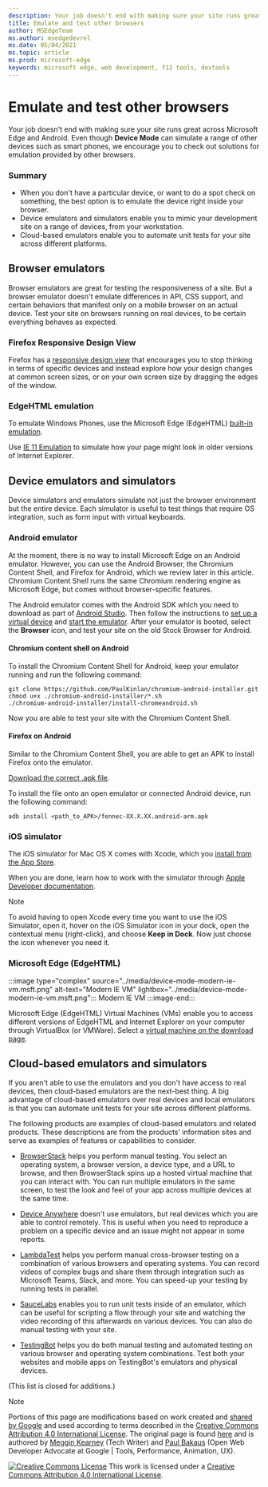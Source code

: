 ```yaml
---
description: Your job doesn't end with making sure your site runs great across Microsoft Edge and Android.  Even though Device Mode can simulate a range of other devices such as smart phones, we encourage you to check out solutions for emulation provided by other browsers.
title: Emulate and test other browsers
author: MSEdgeTeam
ms.author: msedgedevrel
ms.date: 05/04/2021
ms.topic: article
ms.prod: microsoft-edge
keywords: microsoft edge, web development, f12 tools, devtools
---
```

<!-- Copyright Meggin Kearney and Paul Bakaus

   Licensed under the Apache License, Version 2.0 (the "License");
   you may not use this file except in compliance with the License.
   You may obtain a copy of the License at

       https://www.apache.org/licenses/LICENSE-2.0

   Unless required by applicable law or agreed to in writing, software
   distributed under the License is distributed on an "AS IS" BASIS,
   WITHOUT WARRANTIES OR CONDITIONS OF ANY KIND, either express or implied.
   See the License for the specific language governing permissions and
   limitations under the License.  -->
# Emulate and test other browsers

Your job doesn't end with making sure your site runs great across Microsoft Edge and Android.  Even though **Device Mode** can simulate a range of other devices such as smart phones, we encourage you to check out solutions for emulation provided by other browsers.

### Summary

*   When you don't have a particular device, or want to do a spot check on something, the best option is to emulate the device right inside your browser.
*   Device emulators and simulators enable you to mimic your development site on a range of devices, from your workstation.
*   Cloud-based emulators enable you to automate unit tests for your site across different platforms.


<!-- ====================================================================== -->
## Browser emulators

Browser emulators are great for testing the responsiveness of a site.  But a browser emulator doesn't emulate differences in API, CSS support, and certain behaviors that manifest only on a mobile browser on an actual device.  Test your site on browsers running on real devices, to be certain everything behaves as expected.

### Firefox Responsive Design View

Firefox has a [responsive design view][MDNResponsiveDesignMode] that encourages you to stop thinking in terms of specific devices and instead explore how your design changes at common screen sizes, or on your own screen size by dragging the edges of the window.

### EdgeHTML emulation

To emulate Windows Phones, use the Microsoft Edge \(EdgeHTML\) [built-in emulation][ArchiveMicrosoftEdgeDevtoolsEmulation].

Use [IE 11 Emulation][Ie11DevToolsEmulation] to simulate how your page might look in older versions of Internet Explorer.


<!-- ====================================================================== -->
## Device emulators and simulators

Device simulators and emulators simulate not just the browser environment but the entire device.  Each simulator is useful to test things that require OS integration, such as form input with virtual keyboards.

### Android emulator

<!--
:::image type="complex" source="../media/device-mode-android-emulator-stock-browser.msft.png" alt-text="Stock Browser in Android Emulator" lightbox="../media/device-mode-android-emulator-stock-browser.msft.png":::
   Stock Browser in Android Emulator
:::image-end:::
-->

At the moment, there is no way to install Microsoft Edge on an Android emulator.  However, you can use the Android Browser, the Chromium Content Shell, and Firefox for Android, which we review later in this article.  Chromium Content Shell runs the same Chromium rendering engine as Microsoft Edge, but comes without browser-specific features.

The Android emulator comes with the Android SDK which you need to download as part of [Android Studio][AndroidStudioDownload].  Then follow the instructions to [set up a virtual device][AndroidStudioCreateManageVirtualDevices] and [start the emulator][AndroidStudioRunAppsAndroidEmulator].
After your emulator is booted, select the **Browser** icon, and test your site on the old Stock Browser for Android.

#### Chromium content shell on Android

<!--
:::image type="complex" source="../media/device-mode-android-avd-contentshell.msft.png" alt-text="Android Emulator Content Shell" lightbox="../media/device-mode-android-avd-contentshell.msft.png":::
   Android Emulator Content Shell
:::image-end:::
-->

To install the Chromium Content Shell for Android, keep your emulator running and run the following command:

```shell
git clone https://github.com/PaulKinlan/chromium-android-installer.git
chmod u+x ./chromium-android-installer/*.sh
./chromium-android-installer/install-chromeandroid.sh
```

Now you are able to test your site with the Chromium Content Shell.

#### Firefox on Android

<!--
:::image type="complex" source="../media/device-mode-ff-on-android-emulator.msft.png" alt-text="Firefox Icon on Android Emulator" lightbox="../media/device-mode-ff-on-android-emulator.msft.png":::
   Firefox Icon on Android Emulator
:::image-end:::
-->

Similar to the Chromium Content Shell, you are able to get an APK to install Firefox onto the emulator.

[Download the correct .apk file][MozillaFirefoxDownload].

To install the file onto an open emulator or connected Android device, run the following command:

```shell
adb install <path_to_APK>/fennec-XX.X.XX.android-arm.apk
```

### iOS simulator

The iOS simulator for Mac OS X comes with Xcode, which you [install from the App Store][MacAppStoreXcode].

When you are done, learn how to work with the simulator through [Apple Developer documentation][AppleSimulatorHelp].

> [!NOTE]
> To avoid having to open Xcode every time you want to use the iOS Simulator, open it, hover on the iOS Simulator icon in your dock, open the contextual menu \(right-click\), and choose **Keep in Dock**.  Now just choose the icon whenever you need it.

### Microsoft Edge (EdgeHTML)

:::image type="complex" source="../media/device-mode-modern-ie-vm.msft.png" alt-text="Modern IE VM" lightbox="../media/device-mode-modern-ie-vm.msft.png":::
   Modern IE VM
:::image-end:::

Microsoft Edge \(EdgeHTML\) Virtual Machines \(VMs\) enable you to access different versions of EdgeHTML and Internet Explorer on your computer through VirtualBox \(or VMWare\).  Select a [virtual machine on the download page][MicrosoftDeveloperEdgeVms].


<!-- ====================================================================== -->
## Cloud-based emulators and simulators

If you aren't able to use the emulators and you don't have access to real devices, then cloud-based emulators are the next-best thing.  A big advantage of cloud-based emulators over real devices and local emulators is that you can automate unit tests for your site across different platforms.

The following products are examples of cloud-based emulators and related products.  These descriptions are from the products' information sites and serve as examples of features or capabilities to consider.

*   [BrowserStack][BrowserStack] helps you perform manual testing.  You select an operating system, a browser version, a device type, and a URL to browse, and then BrowserStack spins up a hosted virtual machine that you can interact with.  You can run multiple emulators in the same screen, to test the look and feel of your app across multiple devices at the same time.

*   [Device Anywhere][AppExperience] doesn't use emulators, but real devices which you are able to control remotely.  This is useful when you need to reproduce a problem on a specific device and an issue might not appear in some reports.

*   [LambdaTest][LambdaTest] helps you perform manual cross-browser testing on a combination of various browsers and operating systems.  You can record videos of complex bugs and share them through integration such as Microsoft Teams, Slack, and more.  You can speed-up your testing by running tests in parallel.

*   [SauceLabs][SauceLabs] enables you to run unit tests inside of an emulator, which can be useful for scripting a flow through your site and watching the video recording of this afterwards on various devices.  You can also do manual testing with your site.

*   [TestingBot][TestingBot] helps you do both manual testing and automated testing on various browser and operating system combinations.  Test both your websites and mobile apps on TestingBot's emulators and physical devices.

(This list is closed for additions.)


<!-- ====================================================================== -->
<!-- links -->
<!-- external DMC links -->
[ArchiveMicrosoftEdgeDevtoolsEmulation]: /archive/microsoft-edge/legacy/developer/devtools-guide/emulation "Emulation | Microsoft Docs"
[Ie11DevToolsEmulation]: /previous-versions/windows/internet-explorer/ie-developer/samples/dn255001(v=vs.85) "Emulate browsers, screen sizes, and GPS locations | Microsoft Docs"
<!-- external non-DMC links -->
[MicrosoftDeveloperEdgeVms]: https://developer.microsoft.com/microsoft-edge/tools/vms "Download virtual machines"
[AndroidStudioCreateManageVirtualDevices]: https://developer.android.com/tools/devices/managing-avds.html "Create and manage virtual devices | Android Developers"
[AndroidStudioDownload]:  https://developer.android.com/sdk/installing/studio.html "Download Android Studio and SDK tools | Android Developers"
[AndroidStudioRunAppsAndroidEmulator]: https://developer.android.com/tools/devices/emulator.html "Run apps on the Android Emulator | Android Developers"
[AppleSimulatorHelp]: https://help.apple.com/simulator/mac/current "Simulator Help - current | Apple"
[MacAppStoreXcode]: https://itunes.apple.com/app/xcode/id497799835 "Xcode on the Mac App Store"
[MDNResponsiveDesignMode]: https://developer.mozilla.org/docs/Tools/Responsive_Design_View "Responsive Design Mode | MDN"
[MozillaFirefoxDownload]: https://www.mozilla.org/firefox/all/#product-android-beta "Download the Firefox Browser"
<!-- cloud product links -->
[BrowserStack]: https://www.browserstack.com/automate "BrowserStack"
[AppExperience]: https://www.sigos.com/app-experience/ "App Experience"
[LambdaTest]: https://www.lambdatest.com/ "LambdaTest"
[SauceLabs]: https://saucelabs.com "Sauce Labs"
[TestingBot]: https://testingbot.com/ "TestingBot"


<!-- ====================================================================== -->
> [!NOTE]
> Portions of this page are modifications based on work created and [shared by Google][GoogleSitePolicies] and used according to terms described in the [Creative Commons Attribution 4.0 International License][CCA4IL].
> The original page is found [here](https://developers.google.com/web/tools/chrome-devtools/device-mode/testing-other-browsers) and is authored by [Meggin Kearney][MegginKearney] \(Tech Writer\) and [Paul Bakaus][PaulBakaus] \(Open Web Developer Advocate at Google | Tools, Performance, Animation, UX\).

[![Creative Commons License][CCby4Image]][CCA4IL]
This work is licensed under a [Creative Commons Attribution 4.0 International License][CCA4IL].

[CCA4IL]: https://creativecommons.org/licenses/by/4.0
[CCby4Image]: https://i.creativecommons.org/l/by/4.0/88x31.png
[GoogleSitePolicies]: https://developers.google.com/terms/site-policies
[KayceBasques]: https://developers.google.com/web/resources/contributors#kayce-basques
[MegginKearney]: https://developers.google.com/web/resources/contributors#meggin-kearney
[PaulBakaus]: https://developers.google.com/web/resources/contributors#paul-bakaus
